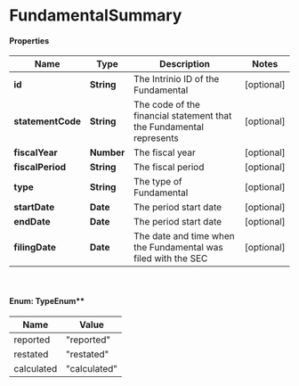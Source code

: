 # FundamentalSummary

#### Properties
Name | Type | Description | Notes
------------ | ------------- | ------------- | -------------
**id** | **String** | The Intrinio ID of the Fundamental | [optional] 
**statementCode** | **String** | The code of the financial statement that the Fundamental represents | [optional] 
**fiscalYear** | **Number** | The fiscal year | [optional] 
**fiscalPeriod** | **String** | The fiscal period | [optional] 
**type** | **String** | The type of Fundamental | [optional] 
**startDate** | **Date** | The period start date | [optional] 
**endDate** | **Date** | The period start date | [optional] 
**filingDate** | **Date** | The date and time when the Fundamental was filed with the SEC | [optional] 


<br/>

#### Enum: TypeEnum**

Name | Value
---- | -----
reported | &quot;reported&quot;
restated | &quot;restated&quot;
calculated | &quot;calculated&quot;



